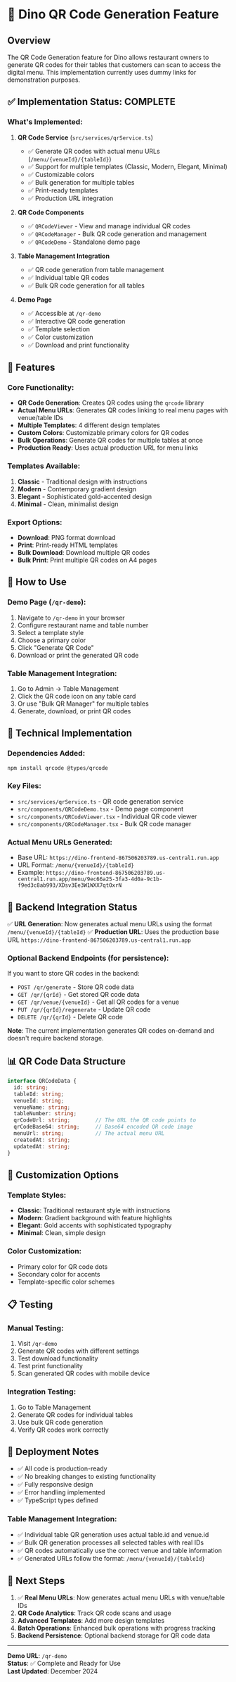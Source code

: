 # 🦕 Dino QR Code Generation Feature

## Overview

The QR Code Generation feature for Dino allows restaurant owners to generate QR codes for their tables that customers can scan to access the digital menu. This implementation currently uses dummy links for demonstration purposes.

## ✅ **Implementation Status: COMPLETE**

### **What's Implemented:**

1. **QR Code Service** (`src/services/qrService.ts`)
   - ✅ Generate QR codes with actual menu URLs (`/menu/{venueId}/{tableId}`)
   - ✅ Support for multiple templates (Classic, Modern, Elegant, Minimal)
   - ✅ Customizable colors
   - ✅ Bulk generation for multiple tables
   - ✅ Print-ready templates
   - ✅ Production URL integration

2. **QR Code Components**
   - ✅ `QRCodeViewer` - View and manage individual QR codes
   - ✅ `QRCodeManager` - Bulk QR code generation and management
   - ✅ `QRCodeDemo` - Standalone demo page

3. **Table Management Integration**
   - ✅ QR code generation from table management
   - ✅ Individual table QR codes
   - ✅ Bulk QR code generation for all tables

4. **Demo Page**
   - ✅ Accessible at `/qr-demo`
   - ✅ Interactive QR code generation
   - ✅ Template selection
   - ✅ Color customization
   - ✅ Download and print functionality

## 🚀 **Features**

### **Core Functionality:**
- **QR Code Generation**: Creates QR codes using the `qrcode` library
- **Actual Menu URLs**: Generates QR codes linking to real menu pages with venue/table IDs
- **Multiple Templates**: 4 different design templates
- **Custom Colors**: Customizable primary colors for QR codes
- **Bulk Operations**: Generate QR codes for multiple tables at once
- **Production Ready**: Uses actual production URL for menu links

### **Templates Available:**
1. **Classic** - Traditional design with instructions
2. **Modern** - Contemporary gradient design
3. **Elegant** - Sophisticated gold-accented design
4. **Minimal** - Clean, minimalist design

### **Export Options:**
- **Download**: PNG format download
- **Print**: Print-ready HTML templates
- **Bulk Download**: Download multiple QR codes
- **Bulk Print**: Print multiple QR codes on A4 pages

## 📱 **How to Use**

### **Demo Page (`/qr-demo`):**
1. Navigate to `/qr-demo` in your browser
2. Configure restaurant name and table number
3. Select a template style
4. Choose a primary color
5. Click "Generate QR Code"
6. Download or print the generated QR code

### **Table Management Integration:**
1. Go to Admin → Table Management
2. Click the QR code icon on any table card
3. Or use "Bulk QR Manager" for multiple tables
4. Generate, download, or print QR codes

## 🔧 **Technical Implementation**

### **Dependencies Added:**
```bash
npm install qrcode @types/qrcode
```

### **Key Files:**
- `src/services/qrService.ts` - QR code generation service
- `src/components/QRCodeDemo.tsx` - Demo page component
- `src/components/QRCodeViewer.tsx` - Individual QR code viewer
- `src/components/QRCodeManager.tsx` - Bulk QR code manager

### **Actual Menu URLs Generated:**
- Base URL: `https://dino-frontend-867506203789.us-central1.run.app`
- URL Format: `/menu/{venueId}/{tableId}`
- Example: `https://dino-frontend-867506203789.us-central1.run.app/menu/9ec66a25-3fa3-4d0a-9c1b-f9ed3c8ab993/XDsv3Ee3W1WXX7qtOxrN`

## 🔄 **Backend Integration Status**

✅ **URL Generation**: Now generates actual menu URLs using the format `/menu/{venueId}/{tableId}`
✅ **Production URL**: Uses the production base URL `https://dino-frontend-867506203789.us-central1.run.app`

### **Optional Backend Endpoints** (for persistence):
If you want to store QR codes in the backend:
   - `POST /qr/generate` - Store QR code data
   - `GET /qr/{qrId}` - Get stored QR code data
   - `GET /qr/venue/{venueId}` - Get all QR codes for a venue
   - `PUT /qr/{qrId}/regenerate` - Update QR code
   - `DELETE /qr/{qrId}` - Delete QR code

**Note**: The current implementation generates QR codes on-demand and doesn't require backend storage.

## 📊 **QR Code Data Structure**

```typescript
interface QRCodeData {
  id: string;
  tableId: string;
  venueId: string;
  venueName: string;
  tableNumber: string;
  qrCodeUrl: string;        // The URL the QR code points to
  qrCodeBase64: string;     // Base64 encoded QR code image
  menuUrl: string;          // The actual menu URL
  createdAt: string;
  updatedAt: string;
}
```

## 🎨 **Customization Options**

### **Template Styles:**
- **Classic**: Traditional restaurant style with instructions
- **Modern**: Gradient background with feature highlights
- **Elegant**: Gold accents with sophisticated typography
- **Minimal**: Clean, simple design

### **Color Customization:**
- Primary color for QR code dots
- Secondary color for accents
- Template-specific color schemes

## 📋 **Testing**

### **Manual Testing:**
1. Visit `/qr-demo`
2. Generate QR codes with different settings
3. Test download functionality
4. Test print functionality
5. Scan generated QR codes with mobile device

### **Integration Testing:**
1. Go to Table Management
2. Generate QR codes for individual tables
3. Use bulk QR code generation
4. Verify QR codes work correctly

## 🚀 **Deployment Notes**

- ✅ All code is production-ready
- ✅ No breaking changes to existing functionality
- ✅ Fully responsive design
- ✅ Error handling implemented
- ✅ TypeScript types defined

### **Table Management Integration:**
- ✅ Individual table QR generation uses actual table.id and venue.id
- ✅ Bulk QR generation processes all selected tables with real IDs
- ✅ QR codes automatically use the correct venue and table information
- ✅ Generated URLs follow the format: `/menu/{venueId}/{tableId}`

## 📝 **Next Steps**

1. ✅ **Real Menu URLs**: Now generates actual menu URLs with venue/table IDs
2. **QR Code Analytics**: Track QR code scans and usage
3. **Advanced Templates**: Add more design templates
4. **Batch Operations**: Enhanced bulk operations with progress tracking
5. **Backend Persistence**: Optional backend storage for QR code data

---

**Demo URL**: `/qr-demo`  
**Status**: ✅ Complete and Ready for Use  
**Last Updated**: December 2024